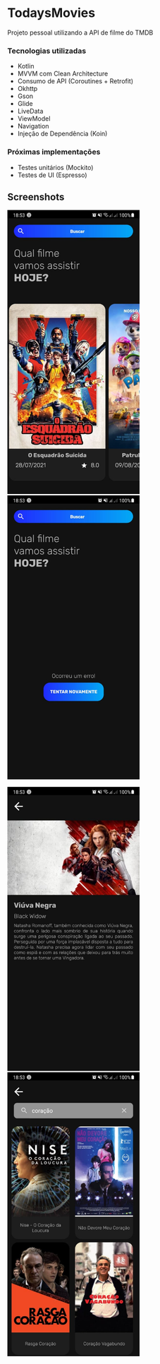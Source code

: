 # TodaysMovies

Projeto pessoal utilizando a API de filme do TMDB

### Tecnologias utilizadas
* Kotlin
* MVVM com Clean Architecture
* Consumo de API (Coroutines + Retrofit)
* Okhttp
* Gson
* Glide
* LiveData
* ViewModel
* Navigation
* Injeção de Dependência (Koin)

### Próximas implementações
* Testes unitários (Mockito)
* Testes de UI (Espresso)

## Screenshots

<p float="left">
  <img src="screenshots/screenshots3.jpeg" width="300" />
  <img src="screenshots/screenshots4.jpeg" width="300" /> 
</p>
<p float="left">
  <img src="screenshots/screenshots1.jpeg" width="300" />
  <img src="screenshots/screenshots2.jpeg" width="300" /> 
</p>

